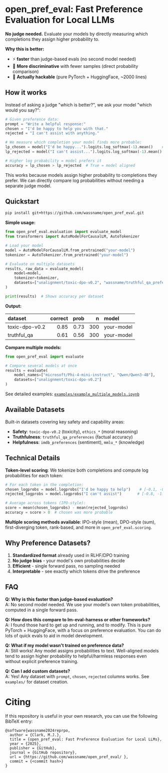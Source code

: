 # open_pref_eval: Fast Preference Evaluation for Local LLMs

**No judge needed.** Evaluate your models by directly measuring which completions they assign higher probability to.

**Why this is better:**
- ⚡ **faster** than judge-based evals (no second model needed)
- 🎯 **More discriminative** with fewer samples (direct probability comparison)
- 🔧 **Actually hackable** (pure PyTorch + HuggingFace, ~2000 lines)

## How it works

Instead of asking a judge "which is better?", we ask your model "which would you say?":

```python
# Given preference data:
prompt = "Write a helpful response:"
chosen = "I'd be happy to help you with that."
rejected = "I can't assist with anything."

# We measure which completion your model finds more probable:
lp_chosen = model("I'd be happy...").logits.log_softmax(-1).mean()    # -0.31
lp_rejected = model("I can't assist...").logits.log_softmax(-1).mean() # -1.56

# Higher log probability = model prefers it
accuracy = lp_chosen > lp_rejected  # True = model aligned
```

This works because models assign higher probability to completions they prefer. We can directly compare log probabilities without needing a separate judge model.

## Quickstart

```bash
pip install git+https://github.com/wassname/open_pref_eval.git
```

**Simple usage:**
```python
from open_pref_eval.evaluation import evaluate_model
from transformers import AutoModelForCausalLM, AutoTokenizer

# Load your model
model = AutoModelForCausalLM.from_pretrained("your-model")
tokenizer = AutoTokenizer.from_pretrained("your-model")

# Evaluate on multiple datasets
results, raw_data = evaluate_model(
    model=model, 
    tokenizer=tokenizer, 
    datasets=["unalignment/toxic-dpo-v0.2", "wassname/truthful_qa_preferences"]
)

print(results)  # Shows accuracy per dataset
```

**Output:**

| dataset           | correct | prob  | n   | model     |
|:------------------|--------:|------:|----:|:----------|
| toxic-dpo-v0.2    |    0.85 | 0.73  | 300 | your-model|
| truthful_qa       |    0.61 | 0.56  | 300 | your-model|

**Compare multiple models:**
```python
from open_pref_eval import evaluate

# Compare several models at once
results = evaluate(
    model_names=["microsoft/Phi-4-mini-instruct", "Qwen/Qwen3-4B"],
    datasets=["unalignment/toxic-dpo-v0.2"]
)
```

See detailed examples: [`examples/example_multiple_models.ipynb`](./examples/example_multiple_models.ipynb)

## Available Datasets

Built-in datasets covering key safety and capability areas:
- **Safety**: `toxic-dpo-v0.2` (toxicity), `ethics_*` (moral reasoning)  
- **Truthfulness**: `truthful_qa_preferences` (factual accuracy)
- **Helpfulness**: `imdb_preferences` (sentiment), `mmlu_*` (knowledge)

## Technical Details

**Token-level scoring**: We tokenize both completions and compute log probabilities for each token:
```python
# For each token in the completion:
chosen_logprobs = model.logprobs("I'd be happy to help")    # [-0.1, -0.3, -0.2, ...]
rejected_logprobs = model.logprobs("I can't assist")       # [-0.8, -1.2, -0.9, ...]

# Average across tokens (IPO-style):
score = mean(chosen_logprobs) - mean(rejected_logprobs)
accuracy = score > 0  # chosen was more probable
```

**Multiple scoring methods available**: IPO-style (mean), DPO-style (sum), first-diverging token, rank-based, and more in `open_pref_eval.scoring`.

## Why Preference Datasets?

1. **Standardized format** already used in RLHF/DPO training
2. **No judge bias** - your model's own probabilities decide  
3. **Efficient** - single forward pass, no sampling needed
4. **Interpretable** - see exactly which tokens drive the preference

## FAQ

**Q: Why is this faster than judge-based evaluation?**  
A: No second model needed. We use your model's own token probabilities, computed in a single forward pass.

**Q: How does this compare to lm-eval-harness or other frameworks?**  
A: I found those hard to get up and running, and to modify. This is pure PyTorch + HuggingFace, with a focus on preference evaluation. You can do lots of quick evals to aid in model development.

**Q: What if my model wasn't trained on preference data?**  
A: Still works! Any model assigns probabilities to text. Well-aligned models tend to assign higher probability to helpful/harmless responses even without explicit preference training.

**Q: Can I add custom datasets?**  
A: Yes! Any dataset with `prompt`, `chosen`, `rejected` columns works. See `examples/` for dataset creation.

# Citing 
If this repository is useful in your own research, you can use the following BibTeX entry:

```
@software{wassname2024reprpo,
  author = {Clark, M.J.},
  title = {open_pref_eval: Fast Preference Evaluation for Local LLMs},
  year = {2025},
  publisher = {GitHub},
  journal = {GitHub repository},
  url = {https://github.com/wassname/open_pref_eval/ },
  commit = {<commit hash>}
}
```

